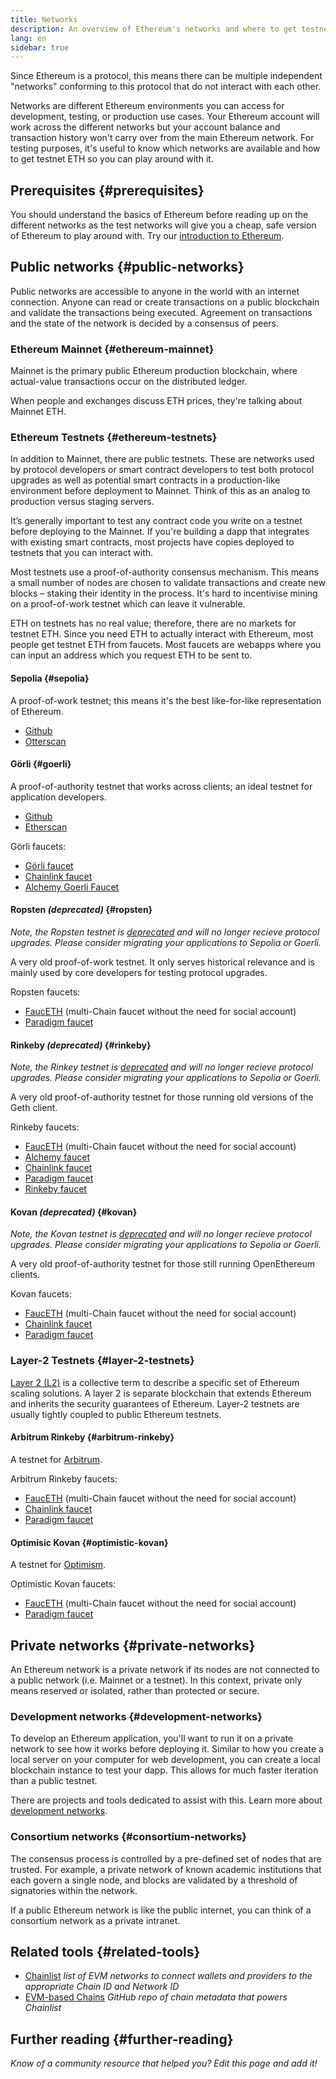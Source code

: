 ```yaml
---
title: Networks
description: An overview of Ethereum's networks and where to get testnet ether (ETH) for testing your application.
lang: en
sidebar: true
---
```


Since Ethereum is a protocol, this means there can be multiple independent "networks" conforming to this protocol that do not interact with each other.

Networks are different Ethereum environments you can access for development, testing, or production use cases. Your Ethereum account will work across the different networks but your account balance and transaction history won't carry over from the main Ethereum network. For testing purposes, it's useful to know which networks are available and how to get testnet ETH so you can play around with it.

## Prerequisites {#prerequisites}

You should understand the basics of Ethereum before reading up on the different networks as the test networks will give you a cheap, safe version of Ethereum to play around with. Try our [introduction to Ethereum](/developers/docs/intro-to-ethereum/).

## Public networks {#public-networks}

Public networks are accessible to anyone in the world with an internet connection. Anyone can read or create transactions on a public blockchain and validate the transactions being executed. Agreement on transactions and the state of the network is decided by a consensus of peers.

### Ethereum Mainnet {#ethereum-mainnet}

Mainnet is the primary public Ethereum production blockchain, where actual-value transactions occur on the distributed ledger.

When people and exchanges discuss ETH prices, they're talking about Mainnet ETH.

### Ethereum Testnets {#ethereum-testnets}

In addition to Mainnet, there are public testnets. These are networks used by protocol developers or smart contract developers to test both protocol upgrades as well as potential smart contracts in a production-like environment before deployment to Mainnet. Think of this as an analog to production versus staging servers.

It’s generally important to test any contract code you write on a testnet before deploying to the Mainnet. If you're building a dapp that integrates with existing smart contracts, most projects have copies deployed to testnets that you can interact with.

Most testnets use a proof-of-authority consensus mechanism. This means a small number of nodes are chosen to validate transactions and create new blocks – staking their identity in the process. It's hard to incentivise mining on a proof-of-work testnet which can leave it vulnerable.

ETH on testnets has no real value; therefore, there are no markets for testnet ETH. Since you need ETH to actually interact with Ethereum, most people get testnet ETH from faucets. Most faucets are webapps where you can input an address which you request ETH to be sent to.


#### Sepolia {#sepolia}

A proof-of-work testnet; this means it's the best like-for-like representation of Ethereum.

- [Github](https://github.com/goerli/sepolia)
- [Otterscan](https://sepolia.otterscan.io/)

#### Görli {#goerli}

A proof-of-authority testnet that works across clients; an ideal testnet for application developers.

- [Github](https://github.com/goerli/testnet)
- [Etherscan](https://goerli.etherscan.io)

Görli faucets:

- [Görli faucet](https://faucet.goerli.mudit.blog/)
- [Chainlink faucet](https://faucets.chain.link/)
- [Alchemy Goerli Faucet](https://goerlifaucet.com/)

#### Ropsten _(deprecated)_ {#ropsten}

_Note, the Ropsten testnet is [deprecated](https://github.com/ethereum/pm/issues/460) and will no longer recieve protocol upgrades. Please consider migrating your applications to Sepolia or Goerli._

A very old proof-of-work testnet. It only serves historical relevance and is mainly used by core developers for testing protocol upgrades.

Ropsten faucets:

- [FaucETH](https://fauceth.komputing.org) (multi-Chain faucet without the need for social account)
- [Paradigm faucet](https://faucet.paradigm.xyz/)

#### Rinkeby _(deprecated)_ {#rinkeby}

_Note, the Rinkey testnet is [deprecated](https://github.com/ethereum/pm/issues/460) and will no longer recieve protocol upgrades. Please consider migrating your applications to Sepolia or Goerli._

A very old proof-of-authority testnet for those running old versions of the Geth client.

Rinkeby faucets:
- [FaucETH](https://fauceth.komputing.org) (multi-Chain faucet without the need for social account)
- [Alchemy faucet](https://RinkebyFaucet.com)
- [Chainlink faucet](https://faucets.chain.link/)
- [Paradigm faucet](https://faucet.paradigm.xyz/)
- [Rinkeby faucet](https://faucet.rinkeby.io/)

#### Kovan _(deprecated)_ {#kovan}

_Note, the Kovan testnet is [deprecated](https://github.com/ethereum/pm/issues/460) and will no longer recieve protocol upgrades. Please consider migrating your applications to Sepolia or Goerli._

A very old proof-of-authority testnet for those still running OpenEthereum clients.

Kovan faucets:
- [FaucETH](https://fauceth.komputing.org) (multi-Chain faucet without the need for social account)
- [Chainlink faucet](https://faucets.chain.link/)
- [Paradigm faucet](https://faucet.paradigm.xyz/)

### Layer-2 Testnets {#layer-2-testnets}

[Layer 2 (L2)](/layer-2/) is a collective term to describe a specific set of Ethereum scaling solutions. A layer 2 is separate blockchain that extends Ethereum and inherits the security guarantees of Ethereum. Layer-2 testnets are usually tightly coupled to public Ethereum testnets.

#### Arbitrum Rinkeby {#arbitrum-rinkeby}

A testnet for [Arbitrum](https://arbitrum.io/).

Arbitrum Rinkeby faucets:
- [FaucETH](https://fauceth.komputing.org) (multi-Chain faucet without the need for social account)
- [Chainlink faucet](https://faucets.chain.link/)
- [Paradigm faucet](https://faucet.paradigm.xyz/)

#### Optimisic Kovan {#optimistic-kovan}

A testnet for [Optimism](https://www.optimism.io/).

Optimistic Kovan faucets:
- [FaucETH](https://fauceth.komputing.org) (multi-Chain faucet without the need for social account)
- [Paradigm faucet](https://faucet.paradigm.xyz/)

## Private networks {#private-networks}

An Ethereum network is a private network if its nodes are not connected to a public network (i.e. Mainnet or a testnet). In this context, private only means reserved or isolated, rather than protected or secure.

### Development networks {#development-networks}

To develop an Ethereum application, you'll want to run it on a private network to see how it works before deploying it. Similar to how you create a local server on your computer for web development, you can create a local blockchain instance to test your dapp. This allows for much faster iteration than a public testnet.

There are projects and tools dedicated to assist with this. Learn more about [development networks](/developers/docs/development-networks/).

### Consortium networks {#consortium-networks}

The consensus process is controlled by a pre-defined set of nodes that are trusted. For example, a private network of known academic institutions that each govern a single node, and blocks are validated by a threshold of signatories within the network.

If a public Ethereum network is like the public internet, you can think of a consortium network as a private intranet.

## Related tools {#related-tools}

- [Chainlist](https://chainlist.org/) _list of EVM networks to connect wallets and providers to the appropriate Chain ID and Network ID_
- [EVM-based Chains](https://github.com/ethereum-lists/chains) _GitHub repo of chain metadata that powers Chainlist_

## Further reading {#further-reading}

_Know of a community resource that helped you? Edit this page and add it!_

